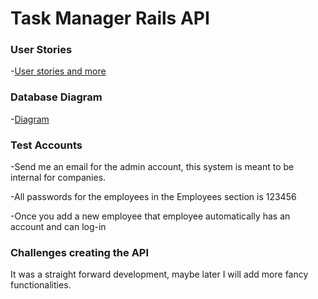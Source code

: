 # Task Manager Rails API

### User Stories
-[User stories and more](https://trello.com/b/gp8jv95c/tasks-today-peoples-task-manager)

### Database Diagram 

-[Diagram](https://i.imgur.com/PsOyIbf.jpg)


### Test Accounts

-Send me an email for the admin account, this system is meant to be internal for companies.

-All passwords for the employees in the Employees section is 123456

-Once you add a new employee that employee automatically has an account and can log-in

### Challenges creating the API

It was a straight forward development, maybe later I will add more fancy functionalities.
